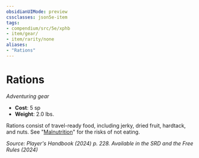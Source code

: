 ```yaml
---
obsidianUIMode: preview
cssclasses: json5e-item
tags:
- compendium/src/5e/xphb
- item/gear/
- item/rarity/none
aliases: 
- "Rations"
---
```

# Rations
*Adventuring gear*  


- **Cost**: 5 sp
- **Weight**: 2.0 lbs.

Rations consist of travel-ready food, including jerky, dried fruit, hardtack, and nuts. See "[Malnutrition](/3-Mechanics/CLI/traps-hazards/malnutrition-xphb.md)" for the risks of not eating.

*Source: Player's Handbook (2024) p. 228. Available in the <span title='Systems Reference Document (5.2)'>SRD</span> and the Free Rules (2024)*